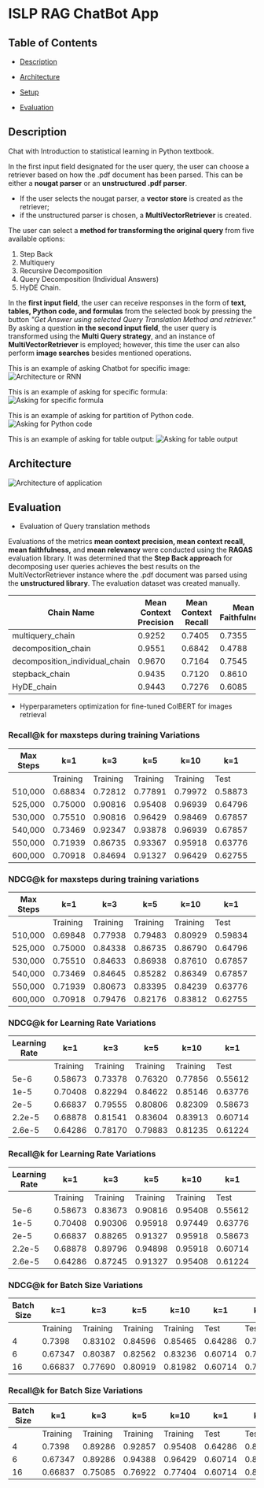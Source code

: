 # ISLP RAG ChatBot App

## Table of Contents
* [Description](#description)

* [Architecture](#architecture)

* [Setup](#setup)

- [Evaluation](#evaluation)

## Description
Chat with Introduction to statistical learning in Python textbook. 

In the first input field designated for the user query, the user can choose a retriever based on how the .pdf document has been parsed. 
This can be either a **nougat parser** or an **unstructured .pdf parser**. 
* If the user selects the nougat parser, a **vector store** is created as the retriever;
* if the unstructured parser is chosen, a **MultiVectorRetriever** is created.

The user can select a **method for transforming the original query** from five available options: 
1. Step Back
2. Multiquery
3. Recursive Decomposition
4. Query Decomposition (Individual Answers)
5. HyDE Chain.

In the **first input field**, the user can receive responses in the form of **text, tables, Python code, and formulas** from the selected book by pressing the button *"Get Answer using selected Query Translation Method and retriever."*
By asking a question **in the second input field**, the user query is transformed using the **Multi Query strategy**, and an instance of **MultiVectorRetriever** is employed; however, this time the user can also perform **image searches** besides mentioned operations.

This is an example of asking Chatbot for specific image:
![Architecture or RNN](assets/image_output.jpeg)

This is an example of asking for specific formula:
![Asking for specific formula](assets/formula_output.jpeg)

This is an example of asking for partition of Python code.
![Asking for Python code](assets/python_code.jpeg)

This is an example of asking for table output:
![Asking for table output](assets/table_output.jpeg)

## Architecture

![Architecture of application](assets/app_architecture.png)

## Evaluation 

* Evaluation of Query translation methods
  
Evaluations of the metrics **mean context precision, mean context recall, mean faithfulness,** and **mean relevancy** were conducted using the **RAGAS** evaluation library. 
It was determined that the **Step Back approach** for decomposing user queries achieves the best results on the MultiVectorRetriever instance where the .pdf document was parsed 
using the **unstructured library**. The evaluation dataset was created manually.


| Chain Name                       | Mean Context Precision | Mean Context Recall | Mean Faithfulness | Mean Relevancy |
|----------------------------------|------------------------|---------------------|-------------------|-----------------|
| multiquery_chain                 | 0.9252                 | 0.7405              | 0.7355            | 0.7791          |
| decomposition_chain               | 0.9551                | 0.6842              | 0.4788            | 0.6779          |
| decomposition_individual_chain    | 0.9670                | 0.7164              | 0.7545            | 0.9063          |
| stepback_chain                   | 0.9435                 | 0.7120              | 0.8610            | 0.9254          |
| HyDE_chain                       | 0.9443                 | 0.7276              | 0.6085            | 0.8859          |

* Hyperparameters optimization for fine-tuned ColBERT for images retrieval 

### Recall@k for maxsteps during training Variations

| Max Steps | k=1     | k=3     | k=5     | k=10    | k=1     | k=3     | k=5     | k=10    |
|-----------|---------|---------|---------|---------|---------|---------|---------|---------|
|           | Training| Training| Training| Training| Test    | Test    | Test    | Test    |
| 510,000   | 0.68834 | 0.72812 | 0.77891 | 0.79972 | 0.58873 | 0.68234 | 0.76202 | 0.78832 |
| 525,000   | 0.75000 | 0.90816 | 0.95408 | 0.96939 | 0.64796 | 0.86735 | 0.92347 | 0.95918 |
| 530,000   | 0.75510 | 0.90816 | 0.96429 | 0.98469 | 0.67857 | 0.89796 | 0.94388 | 0.96939 |
| 540,000   | 0.73469 | 0.92347 | 0.93878 | 0.96939 | 0.67857 | 0.86735 | 0.88776 | 0.95408 |
| 550,000   | 0.71939 | 0.86735 | 0.93367 | 0.95918 | 0.63776 | 0.83673 | 0.89796 | 0.93367 |
| 600,000   | 0.70918 | 0.84694 | 0.91327 | 0.96429 | 0.62755 | 0.82143 | 0.87755 | 0.92857 |

### NDCG@k for maxsteps during training variations 

| Max Steps | k=1     | k=3     | k=5     | k=10    | k=1     | k=3     | k=5     | k=10    |
|-----------|---------|---------|---------|---------|---------|---------|---------|---------|
|           | Training| Training| Training| Training| Test    | Test    | Test    | Test    |
| 510,000   | 0.69848 | 0.77938 | 0.79483 | 0.80929 | 0.59834 | 0.70374 | 0.72936 | 0.75111 |
| 525,000   | 0.75000 | 0.84338 | 0.86735 | 0.86790 | 0.64796 | 0.77703 | 0.80030 | 0.81175 |
| 530,000   | 0.75510 | 0.84633 | 0.86938 | 0.87610 | 0.67857 | 0.81098 | 0.82986 | 0.83809 |
| 540,000   | 0.73469 | 0.84645 | 0.85282 | 0.86349 | 0.67857 | 0.78966 | 0.79823 | 0.82039 |
| 550,000   | 0.71939 | 0.80673 | 0.83395 | 0.84239 | 0.63776 | 0.75595 | 0.78075 | 0.79241 |
| 600,000   | 0.70918 | 0.79476 | 0.82176 | 0.83812 | 0.62755 | 0.74253 | 0.76513 | 0.78189 |

### NDCG@k for Learning Rate Variations

| Learning Rate | k=1     | k=3     | k=5     | k=10    | k=1     | k=3     | k=5     | k=10    |
|---------------|---------|---------|---------|---------|---------|---------|---------|---------|
|               | Training| Training| Training| Training| Test    | Test    | Test    | Test    |
| 5e-6          | 0.58673 | 0.73378 | 0.76320 | 0.77856 | 0.55612 | 0.70383 | 0.73083 | 0.75537 |
| 1e-5          | 0.70408 | 0.82294 | 0.84622 | 0.85146 | 0.63776 | 0.77126 | 0.79848 | 0.80885 |
| 2e-5          | 0.66837 | 0.79555 | 0.80806 | 0.82309 | 0.58673 | 0.69472 | 0.73074 | 0.75460 |
| 2.2e-5        | 0.68878 | 0.81541 | 0.83604 | 0.83913 | 0.60714 | 0.72843 | 0.76445 | 0.78263 |
| 2.6e-5        | 0.64286 | 0.78170 | 0.79883 | 0.81235 | 0.61224 | 0.73044 | 0.74318 | 0.76202 |

### Recall@k for Learning Rate Variations

| Learning Rate | k=1     | k=3     | k=5     | k=10    | k=1     | k=3     | k=5     | k=10    |
|---------------|---------|---------|---------|---------|---------|---------|---------|---------|
|               | Training| Training| Training| Training| Test    | Test    | Test    | Test    |
| 5e-6          | 0.58673 | 0.83673 | 0.90816 | 0.95408 | 0.55612 | 0.80612 | 0.87245 | 0.94898 |
| 1e-5          | 0.70408 | 0.90306 | 0.95918 | 0.97449 | 0.63776 | 0.86735 | 0.93367 | 0.96429 |
| 2e-5          | 0.66837 | 0.88265 | 0.91327 | 0.95918 | 0.58673 | 0.76531 | 0.85204 | 0.92347 |
| 2.2e-5        | 0.68878 | 0.89796 | 0.94898 | 0.95918 | 0.60714 | 0.81633 | 0.90306 | 0.95918 |
| 2.6e-5        | 0.64286 | 0.87245 | 0.91327 | 0.95408 | 0.61224 | 0.81122 | 0.84184 | 0.89796 |

### NDCG@k for Batch Size Variations

| Batch Size | k=1     | k=3     | k=5     | k=10    | k=1     | k=3     | k=5     | k=10    |
|------------|---------|---------|---------|---------|---------|---------|---------|---------|
|            | Training| Training| Training| Training| Test    | Test    | Test    | Test    |
| 4          | 0.7398  | 0.83102 | 0.84596 | 0.85465 | 0.64286 | 0.75917 | 0.78684 | 0.80030 |
| 6          | 0.67347 | 0.80387 | 0.82562 | 0.83236 | 0.60714 | 0.74520 | 0.77309 | 0.78846 |
| 16         | 0.66837 | 0.77690 | 0.80919 | 0.81982 | 0.60714 | 0.74909 | 0.77609 | 0.78917 |

### Recall@k for Batch Size Variations

| Batch Size | k=1     | k=3     | k=5     | k=10    | k=1     | k=3     | k=5     | k=10    |
|------------|---------|---------|---------|---------|---------|---------|---------|---------|
|            | Training| Training| Training| Training| Test    | Test    | Test    | Test    |
| 4          | 0.7398  | 0.89286 | 0.92857 | 0.95408 | 0.64286 | 0.83673 | 0.90306 | 0.94388 |
| 6          | 0.67347 | 0.89286 | 0.94388 | 0.96429 | 0.60714 | 0.84184 | 0.90816 | 0.95408 |
| 16         | 0.66837 | 0.75085 | 0.76922 | 0.77404 | 0.60714 | 0.84694 | 0.72993 | 0.95408 |






